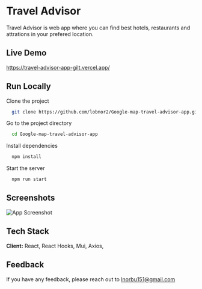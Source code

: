 # Travel Advisor

Travel Advisor is web app where you can find best hotels, restaurants and attrations in your prefered location. 

## Live Demo

https://travel-advisor-app-gilt.vercel.app/


## Run Locally

Clone the project
```bash
  git clone https://github.com/lobnor2/Google-map-travel-advisor-app.git
```

Go to the project directory

```bash
  cd Google-map-travel-advisor-app
```

Install dependencies

```bash
  npm install
```

Start the server

```bash
  npm run start
```


## Screenshots

![App Screenshot](https://via.placeholder.com/468x300?text=App+Screenshot+Here)


## Tech Stack

**Client:** React, React Hooks, Mui, Axios, 



## Feedback

If you have any feedback, please reach out to lnorbu151@gmail.com
